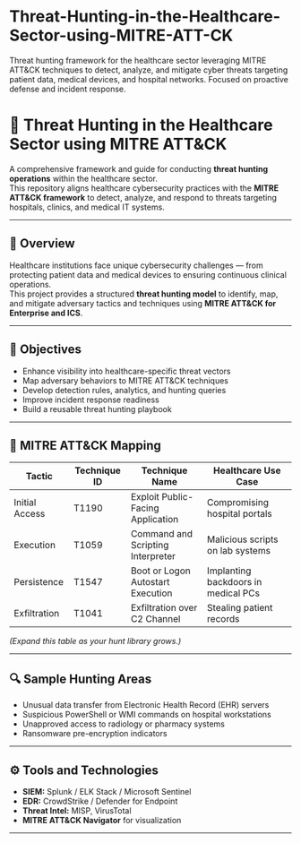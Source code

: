 # Threat-Hunting-in-the-Healthcare-Sector-using-MITRE-ATT-CK
Threat hunting framework for the healthcare sector leveraging MITRE ATT&amp;CK techniques to detect, analyze, and mitigate cyber threats targeting patient data, medical devices, and hospital networks. Focused on proactive defense and incident response.
# 🏥 Threat Hunting in the Healthcare Sector using MITRE ATT&CK

A comprehensive framework and guide for conducting **threat hunting operations** within the healthcare sector.  
This repository aligns healthcare cybersecurity practices with the **MITRE ATT&CK framework** to detect, analyze, and respond to threats targeting hospitals, clinics, and medical IT systems.

---

## 📘 Overview
Healthcare institutions face unique cybersecurity challenges — from protecting patient data and medical devices to ensuring continuous clinical operations.  
This project provides a structured **threat hunting model** to identify, map, and mitigate adversary tactics and techniques using **MITRE ATT&CK for Enterprise and ICS**.

---

## 🎯 Objectives
- Enhance visibility into healthcare-specific threat vectors  
- Map adversary behaviors to MITRE ATT&CK techniques  
- Develop detection rules, analytics, and hunting queries  
- Improve incident response readiness  
- Build a reusable threat hunting playbook  

---

## 🧩 MITRE ATT&CK Mapping
| Tactic | Technique ID | Technique Name | Healthcare Use Case |
|--------|---------------|----------------|----------------------|
| Initial Access | T1190 | Exploit Public-Facing Application | Compromising hospital portals |
| Execution | T1059 | Command and Scripting Interpreter | Malicious scripts on lab systems |
| Persistence | T1547 | Boot or Logon Autostart Execution | Implanting backdoors in medical PCs |
| Exfiltration | T1041 | Exfiltration over C2 Channel | Stealing patient records |

*(Expand this table as your hunt library grows.)*

---

## 🔍 Sample Hunting Areas
- Unusual data transfer from Electronic Health Record (EHR) servers  
- Suspicious PowerShell or WMI commands on hospital workstations  
- Unapproved access to radiology or pharmacy systems  
- Ransomware pre-encryption indicators  

---

## ⚙️ Tools and Technologies
- **SIEM:** Splunk / ELK Stack / Microsoft Sentinel  
- **EDR:** CrowdStrike / Defender for Endpoint  
- **Threat Intel:** MISP, VirusTotal  
- **MITRE ATT&CK Navigator** for visualization  

---

